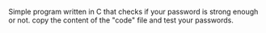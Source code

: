 Simple program written in C that checks if your password is strong enough or not.
copy the content of the "code" file and test your passwords.
